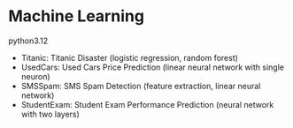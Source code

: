 # Machine Learning

python3.12

- Titanic: Titanic Disaster  (logistic regression, random forest)
- UsedCars: Used Cars Price Prediction (linear neural network with single neuron)
- SMSSpam: SMS Spam Detection (feature extraction, linear neural network)
- StudentExam: Student Exam Performance Prediction (neural network with two layers)

